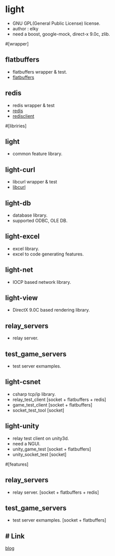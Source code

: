 # light
- GNU GPL(General Public License) license.
- author : elky
- need a boost, google-mock, direct-x 9.0c, zlib.

#[wrapper]
## flatbuffers
* flatbuffers wrapper & test.
* [flatbuffers](https://google.github.io/flatbuffers/)

## redis
* redis wrapper & test
* [redis](http://redis.io/)
* [redisclient](https://github.com/nekipelov/redisclient)

#[libriries]
## light
* common feature library.

## light-curl
* libcurl wrapper & test
* [libcurl](https://curl.haxx.se/latest.cgi?curl=win32-devel-msvc)

## light-db
* database library.
* supported ODBC, OLE DB.

## light-excel
* excel library.
* excel to code generating features.

## light-net
* IOCP based network library.

## light-view
* DirectX 9.0C based rendering library.

## relay_servers
* relay server.

## test_game_servers
* test server exmamples.

## light-csnet
* csharp tcp/ip library.
* relay_test_client [socket + flatbuffers + redis]
* game_test_client [socket + flatbuffers]
* socket_test_tool [socket]

## light-unity
* relay test client on unity3d.
* need a NGUI.
* unity_game_test [socket + flatbuffers]
* unity_socket_test [socket]

#[features]
## relay_servers
* relay server. [socket + flatbuffers + redis]

## test_game_servers
* test server exmamples. [socket + flatbuffers]
 
## # Link
[blog](http://elky84.github,io)